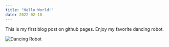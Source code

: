 ```yaml
---
title: "Hello World!"
date: 2022-02-18
---
```


This is my first blog post on github pages.  Enjoy my favorite dancing robot.

![Dancing Robot](https://media.giphy.com/media/6sdNffW2EVxBe/giphy.gif)
